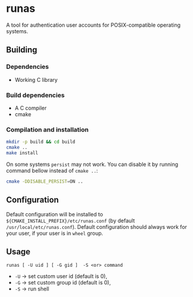# runas
A tool for authentication user accounts for POSIX-compatible operating systems.

## Building
### Dependencies
- Working C library

### Build dependencies
- A C compiler
- cmake

### Compilation and installation
```sh
mkdir -p build && cd build
cmake ..
make install
```

On some systems `persist` may not work. You can disable it by running command bellow instead of `cmake ..`:
```sh
cmake -DDISABLE_PERSIST=ON ..
```

## Configuration
Default configuration will be installed to `${CMAKE_INSTALL_PREFIX}/etc/runas.conf` (by default `/usr/local/etc/runas.conf`).
Default configuration should always work for your user, if your user is in `wheel` group.

## Usage
```
runas [ -U uid ] [ -G gid ]  -S <or> command
```
- `-U` -> set custom user id (default is 0),
- `-G` -> set custom group id (default is 0),
- `-S` -> run shell<br>
